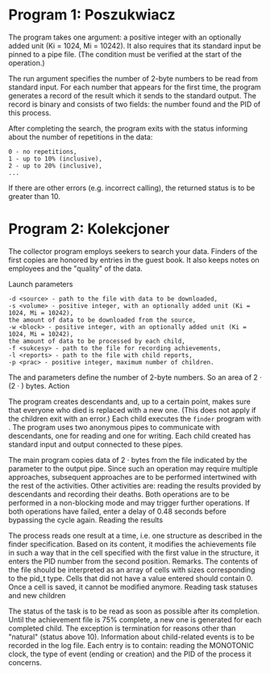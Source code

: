 # Program 1: Poszukwiacz

The program takes one argument: a positive integer with an optionally added unit (Ki = 1024, Mi = 10242). It also requires that its standard input be pinned to a pipe file. (The condition must be verified at the start of the operation.)

The run argument specifies the number of 2-byte numbers to be read from standard input. For each number that appears for the first time, the program generates a record of the result which it sends to the standard output. The record is binary and consists of two fields: the number found and the PID of this process.

After completing the search, the program exits with the status informing about the number of repetitions in the data:

    0 - no repetitions,
    1 - up to 10% (inclusive),
    2 - up to 20% (inclusive),
    ...

If there are other errors (e.g. incorrect calling), the returned status is to be greater than 10.



# Program 2: Kolekcjoner

The collector program employs seekers to search your data. Finders of the first copies are honored by entries in the guest book. It also keeps notes on employees and the "quality" of the data.

Launch parameters

    -d <source> - path to the file with data to be downloaded,
    -s <volume> - positive integer, with an optionally added unit (Ki = 1024, Mi = 10242),
    the amount of data to be downloaded from the source,
    -w <block> - positive integer, with an optionally added unit (Ki = 1024, Mi = 10242),
    the amount of data to be processed by each child,
    -f <sukcesy> - path to the file for recording achievements,
    -l <reports> - path to the file with child reports,
    -p <prac> - positive integer, maximum number of children.

The <volume> and <block> parameters define the number of 2-byte numbers. So an area of ​​2 · <volume> (2 · <block>) bytes.
Action

The program creates <prac> descendants and, up to a certain point, makes sure that everyone who died is replaced with a new one. (This does not apply if the children exit with an error.) Each child executes the `finder` program with <block>.
The program uses two anonymous pipes to communicate with descendants, one for reading and one for writing. Each child created has standard input and output connected to these pipes.

The main program copies data of 2 · <volume> bytes from the file indicated by the <source> parameter to the output pipe. Since such an operation may require multiple approaches, subsequent approaches are to be performed intertwined with the rest of the activities.
Other activities are: reading the results provided by descendants and recording their deaths. Both operations are to be performed in a non-blocking mode and may trigger further operations. If both operations have failed, enter a delay of 0.48 seconds before bypassing the cycle again.
Reading the results

The process reads one result at a time, i.e. one structure as described in the finder specification. Based on its content, it modifies the achievements file in such a way that in the cell specified with the first value in the structure, it enters the PID number from the second position. Remarks. The contents of the file should be interpreted as an array of cells with sizes corresponding to the pid_t type. Cells that did not have a value entered should contain 0. Once a cell is saved, it cannot be modified anymore.
Reading task statuses and new children

The status of the task is to be read as soon as possible after its completion. Until the achievement file is 75% complete, a new one is generated for each completed child. The exception is termination for reasons other than "natural" (status above 10).
Information about child-related events is to be recorded in the log file. Each entry is to contain: reading the MONOTONIC clock, the type of event (ending or creation) and the PID of the process it concerns. 
